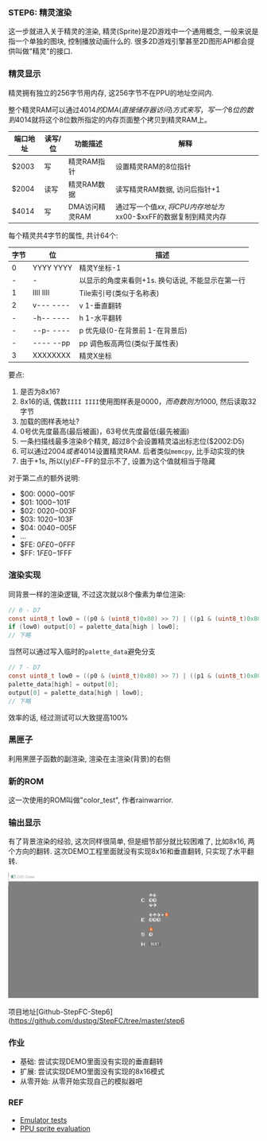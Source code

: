 ### STEP6: 精灵渲染

这一步就进入关于精灵的渲染, 精灵(Sprite)是2D游戏中一个通用概念, 一般来说是指一个单独的图块, 控制播放动画什么的. 很多2D游戏引擎甚至2D图形API都会提供叫做"精灵"的接口.
 
### 精灵显示

精灵拥有独立的256字节用内存, 这256字节不在PPU的地址空间内.

整个精灵RAM可以通过$4014的DMA(直接储存器访问)方式来写，写一个8位的数到$4014就将这个8位数所指定的内存页面整个拷贝到精灵RAM上。

|端口地址 | 读写/位 | 功能描述 | 解释 
|--------|---------|---------|-----
|$2003 | 写 | 精灵RAM指针 | 设置精灵RAM的8位指针
|$2004 | 读写 | 精灵RAM数据 | 读写精灵RAM数据, 访问后指针+1
|$4014 | 写 | DMA访问精灵RAM | 通过写一个值$xx, 将CPU内存地址为$xx00-$xxFF的数据复制到精灵内存


每个精灵共4字节的属性, 共计64个:

字节 | 位 | 描述
----|----|-----
0 | YYYY YYYY | 精灵Y坐标-1
- | - | 以显示的角度来看则+1s. 换句话说, 不能显示在第一行
1 | IIII IIII | Tile索引号(类似于名称表)
2 | v--- ---- | v 1-垂直翻转
- | -h-- ---- | h 1-水平翻转
- | --p- ---- | p 优先级(0-在背景前 1-在背景后)
- | ---- --pp | pp 调色板高两位(类似于属性表)
3 | XXXXXXXX | 精灵X坐标

要点:

 1. 是否为8x16?
 1. 8x16的话, 偶数```IIII IIII```使用图样表是$0000，而奇数则为$1000, 然后读取32字节
 3. 加载的图样表地址?
 4. 0号优先度最高(最后被画)，63号优先度最低(最先被画)
 5. 一条扫描线最多渲染8个精灵, 超过8个会设置精灵溢出标志位($2002:D5)
 6. 可以通过$2004或者$4014设置精灵RAM. 后者类似```memcpy```, 比手动实现的快
 7. 由于+1s, 所以(y)$EF-$FF的显示不了, 设置为这个值就相当于隐藏


对于第二点的额外说明:

 - $00: $0000-$001F 
 - $01: $1000-$101F 
 - $02: $0020-$003F 
 - $03: $1020-$103F 
 - $04: $0040-$005F 
 - ...
 - $FE: $0FE0-$0FFF 
 - $FF: $1FE0-$1FFF

### 渲染实现
同背景一样的渲染逻辑, 不过这次就以8个像素为单位渲染:
```c
// 0 - D7
const uint8_t low0 = ((p0 & (uint8_t)0x80) >> 7) | ((p1 & (uint8_t)0x80) >> 6);
if (low0) output[0] = palette_data[high | low0];
// 下略
```

当然可以通过写入临时的```palette_data```避免分支
```c
// 7 - D7
const uint8_t low0 = ((p0 & (uint8_t)0x80) >> 7) | ((p1 & (uint8_t)0x80) >> 6);
palette_data[high] = output[0];
output[0] = palette_data[high | low0];
// 下略
```

效率的话, 经过测试可以大致提高100%

### 黑匣子
利用黑匣子函数的副渲染, 渲染在主渲染(背景)的右侧

### 新的ROM
这一次使用的ROM叫做"color_test", 作者rainwarrior.

### 输出显示
有了背景渲染的经验, 这次同样很简单, 但是细节部分就比较困难了, 比如8x16, 两个方向的翻转. 这次DEMO工程里面就没有实现8x16和垂直翻转, 只实现了水平翻转.

![output](./output.png)

项目地址[Github-StepFC-Step6](https://github.com/dustpg/StepFC/tree/master/step6

### 作业
 - 基础: 尝试实现DEMO里面没有实现的垂直翻转
 - 扩展: 尝试实现DEMO里面没有实现的8x16模式
 - 从零开始: 从零开始实现自己的模拟器吧

### REF
 - [Emulator tests](https://wiki.nesdev.com/w/index.php/Emulator_tests)
 - [PPU sprite evaluation](http://wiki.nesdev.com/w/index.php/PPU_sprite_evaluation)